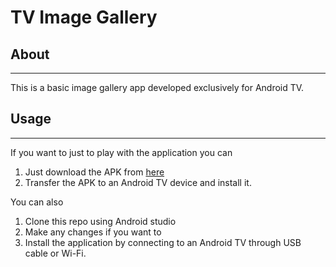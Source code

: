 # TV Image Gallery

## About

---

This is a basic image gallery app developed exclusively for Android TV.

## Usage

---

If you want to just to play with the application you can 

1. Just download the APK from [here](https://drive.google.com/file/d/1yAIoet26hSPGDUWCqZoImfnPDXb62YOC/view?usp=drive_link) 
2. Transfer the APK to an Android TV device and install it.

You can also 

1. Clone this repo using Android studio 
2. Make any changes if you want to
3. Install the application by connecting to an Android TV through USB cable or Wi-Fi.




